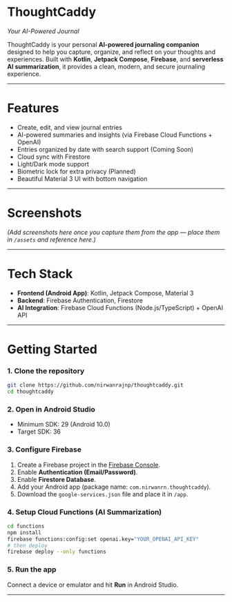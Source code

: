 # ThoughtCaddy
*Your AI-Powered Journal*

ThoughtCaddy is your personal **AI-powered journaling companion** designed to help you capture, organize, and reflect on your thoughts and experiences.
Built with **Kotlin**, **Jetpack Compose**, **Firebase**, and **serverless AI summarization**, it provides a clean, modern, and secure journaling experience.

---

# Features

- Create, edit, and view journal entries
- AI-powered summaries and insights (via Firebase Cloud Functions + OpenAI)
- Entries organized by date with search support (Coming Soon)
- Cloud sync with Firestore
- Light/Dark mode support
- Biometric lock for extra privacy (Planned)
- Beautiful Material 3 UI with bottom navigation

---

# Screenshots

*(Add screenshots here once you capture them from the app — place them in `/assets` and reference here.)*

---

# Tech Stack

- **Frontend (Android App)**: Kotlin, Jetpack Compose, Material 3
- **Backend**: Firebase Authentication, Firestore
- **AI Integration**: Firebase Cloud Functions (Node.js/TypeScript) + OpenAI API

---

# Getting Started

### 1. Clone the repository

```bash
git clone https://github.com/nirwanrajnp/thoughtcaddy.git
cd thoughtcaddy
```

### 2. Open in Android Studio

- Minimum SDK: 29 (Android 10.0)
- Target SDK: 36

### 3. Configure Firebase

1. Create a Firebase project in the [Firebase Console](https://console.firebase.google.com/).
2. Enable **Authentication (Email/Password)**.
3. Enable **Firestore Database**.
4. Add your Android app (package name: `com.nirwanrn.thoughtcaddy`).
5. Download the `google-services.json` file and place it in `/app`.

### 4. Setup Cloud Functions (AI Summarization)

```bash
cd functions
npm install
firebase functions:config:set openai.key="YOUR_OPENAI_API_KEY"
# then deploy
firebase deploy --only functions
```

### 5. Run the app

Connect a device or emulator and hit **Run** in Android Studio.

---